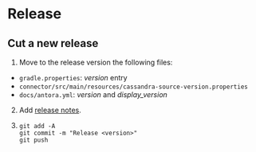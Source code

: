 # Release

## Cut a new release

1. Move to the release version the following files:
- `gradle.properties`: _version_ entry
- `connector/src/main/resources/cassandra-source-version.properties`
- `docs/antora.yml`: _version_ and _display_version_

2. Add [release notes](https://github.com/datastax/cdc-apache-cassandra/blob/master/CDC_Release_Notes.md).

3. ```
   git add -A 
   git commit -m "Release <version>"
   git push
   ```
